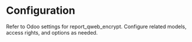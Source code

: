 # Configuration

Refer to Odoo settings for report_qweb_encrypt. Configure related models, access rights, and options as needed.
